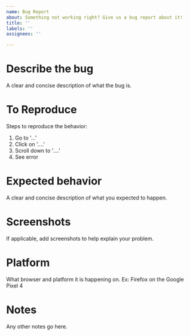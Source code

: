 ```yaml
---
name: Bug Report
about: Something not working right? Give us a bug report about it!
title: ''
labels: ''
assignees: ''

---
```


# Describe the bug
A clear and concise description of what the bug is.

# To Reproduce
Steps to reproduce the behavior:
1. Go to '...'
2. Click on '....'
3. Scroll down to '....'
4. See error

# Expected behavior
A clear and concise description of what you expected to happen.

# Screenshots
If applicable, add screenshots to help explain your problem.

# Platform
What browser and platform it is happening on. Ex: Firefox on the Google Pixel 4

# Notes
Any other notes go here.
